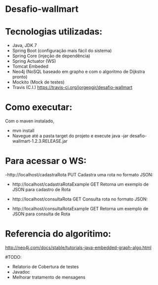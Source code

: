 # Desafio-wallmart

# Tecnologias utilizadas:
- Java, JDK 7
- Spring Boot (configuração mais fácil do sistema)
- Spring Core (injeção de dependência)
- Spring Actuator (WS)
- Tomcat Embeded
- Neo4j (NoSQL baseado em grapho e com o algoritmo de Dijkstra pronto)
- Mockito (Mock de testes)
- Travis (C.I.) https://travis-ci.org/jorgepgjr/desafio-wallmart

# Como executar:
Com o maven instalado, 
 - mvn install
 - Navegue até a pasta target do projeto e execute java -jar desafio-wallmart-1.2.3.RELEASE.jar

# Para acessar o WS:

-http://localhost/cadastraRota   PUT
  Cadastra uma rota no formato JSON:
    
- http://localhost/cadastraRotaExample GET
  Retorna um exemplo de JSON para cadastro de Rota

- http://localhost/consultaRota GET
  Consulta rota no formato JSON:
  
- http://localhost/consultaRotaExample GET
  Retorna um exemplo de JSON para consulta de Rota
  
# Referencia do algoritimo:
http://neo4j.com/docs/stable/tutorials-java-embedded-graph-algo.html

#TODO:
- Relatorio de Cobertura de testes
- Javadoc
- Melhorar tratamento de mensagens
